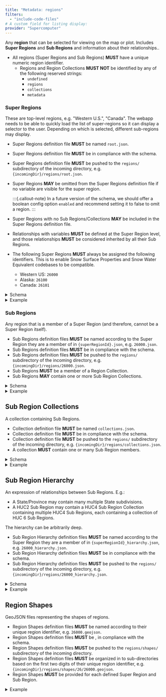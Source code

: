 ```yaml
---
title: "Metadata: regions"
filters:
  - "include-code-files"
# A custom field for listing display:
provider: "Supercomputer"
---
```


Any **region** that can be selected for viewing on the map or plot.
Includes **Super Regions** and **Sub Regions** and information about their
relationships..

- All regions (Super Regions and Sub Regions) **MUST** have a unique numeric region
  identifier.
    - Regions and Region Collections **MUST NOT** be identified by any of the following
      reserved strings:
        - `undefined`
        - `regions`
        - `collections`
        - `metadata`


### Super Regions

These are top-level regions, e.g. "Western U.S.", "Canada".
The webapp needs to be able to quickly load the list of super-regions so it can display
a selector to the user. Depending on which is selected, different sub-regions may
display.

- Super Regions definition file **MUST** be named `root.json`.
- Super Regions definition file **MUST** be in compliance with the schema.
- Super Regions definition file **MUST** be pushed to the `regions/` subdirectory of the
  incoming directory, e.g. `{incomingDir}/regions/root.json`.
- Super Regions **MAY** be omitted from the Super Regions definition file if no variable
  are visible for the super region.

  :::{.callout-note}
  In a future version of the schema, we should offer a boolean config option `enabled`
  and recommend setting it to false to omit a region.
  :::

- Super Regions with no Sub Regions/Collections **MAY** be included in the Super Regions
  definition file.
- Relationships with variables **MUST** be defined at the Super Region level, and those
  relationships **MUST** be considered inherited by all their Sub Regions.
- The following Super Regions **MUST** always be assigned the following identifiers.
  This is to enable Snow Surface Properties and Snow Water Equivalent codebases to be
  compatible.
    - Western US: `26000`
    - Alaska: `26100`
    - Canada: `26101`

<details>
<summary>Schema</summary>
```{.json include="../schema/regionsIndex.json"}
```
</details>

<details>
<summary>Example</summary>
```{.json filename="regions/root.json (example)" include="example_data/regions/root.json"}
```
</details>


### Sub Regions

Any region that is a member of a Super Region (and therefore, cannot be a Super Region
itself).

- Sub Regions definition files **MUST** be named according to the Super Region they are
  a member of in `{superRegionId}.json`, e.g. `26000.json`.
- Sub Regions definition files **MUST** be in compliance with the schema.
- Sub Regions definition files **MUST** be pushed to the `regions/` subdirectory of the
  incoming directory, e.g. `{incomingDir}/regions/26000.json`.
- Sub Regions **MUST** be a member of a Region Collection.
- Sub Regions **MAY** contain one or more Sub Region Collections.

<details>
<summary>Schema</summary>
```{.json include="../schema/subRegionsIndex.json"}
```
</details>

<details>
<summary>Example</summary>
```{.json filename="regions/26000.json" include="example_data/regions/26000.json"}
```
</details>


## Sub Region Collections

A collection containing Sub Regions.

- Collection definition file **MUST** be named `collections.json`.
- Collection definition file **MUST** be in compliance with the schema.
- Collection definition file **MUST** be pushed to the `regions/` subdirectory of the
  incoming directory, e.g. `{incomingDir}/regions/collections.json`.
- A collection **MUST** contain one or many Sub Region members.

<details>
<summary>Schema</summary>
```{.json include="../schema/subRegionCollectionsIndex.json"}
```
</details>

<details>
<summary>Example</summary>
```{.json filename="regions/collections.json" include="example_data/regions/collections.json"}
```
</details>


## Sub Region Hierarchy

An expression of relationships between Sub Regions. E.g.:

* A State/Province may contain many multiple State subdivisions.
* A HUC2 Sub Region may contain a HUC4 Sub Region Collection containing multiple HUC4
  Sub Regions, each containing a collection of HUC 6 Sub Regions.

The hierarchy can be arbitrarily deep.

- Sub Region Hierarchy definition files **MUST** be named according to the Super Region
  they are a member of in `{superRegionId}_hierarchy.json`, e.g.
  `26000_hierarchy.json`.
- Sub Region Hierarchy definition files **MUST** be in compliance with the schema.
- Sub Region Hierarchy definition files **MUST** be pushed to the `regions/`
  subdirectory of the incoming directory, e.g.
  `{incomingDir}/regions/26000_hierarchy.json`.

<details>
<summary>Schema</summary>
```{.json include="../schema/subRegionsHierarchy.json"}
```
</details>

<details>
<summary>Example</summary>
```{.json filename="regions/26000_hierarchy.json" include="example_data/regions/26000_hierarchy.json"}
```
</details>


## Region Shapes

GeoJSON files representing the shapes of regions.

- Region Shapes definition files **MUST** be named according to their unique region
  identifier, e.g.  `26000.geojson`.
- Region Shapes definition files **MUST** be , in compliance with the schema.
- Region Shapes definition files **MUST** be pushed to the `regions/shapes/`
  subdirectory of the incoming directory.
- Region Shapes definition files **MUST** be organized in to sub-directories based on
  the first two digits of their unique region identifier, e.g.
  `{incomingDir}/regions/shapes/26/26000.geojson`.
- Region Shapes **MUST** be provided for each defined Super Region and Sub Region.

<details>
<summary>Example</summary>
```{.json filename="regions/shapes/26/26000.geojson" include="example_data/regions/shapes/26/26000.geojson"}
```
</details>
